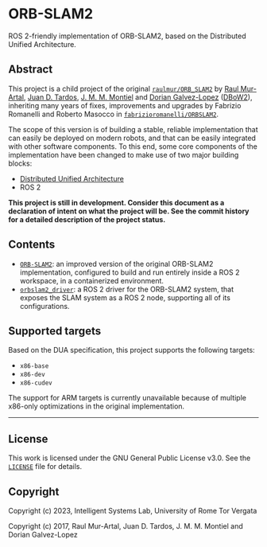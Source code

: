 # ORB-SLAM2

ROS 2-friendly implementation of ORB-SLAM2, based on the Distributed Unified Architecture.

## Abstract

This project is a child project of the original [`raulmur/ORB_SLAM2`](https://github.com/raulmur/ORB_SLAM2) by [Raul Mur-Artal](http://webdiis.unizar.es/~raulmur/), [Juan D. Tardos](http://webdiis.unizar.es/~jdtardos/), [J. M. M. Montiel](http://webdiis.unizar.es/~josemari/) and [Dorian Galvez-Lopez](http://doriangalvez.com/) ([DBoW2](https://github.com/dorian3d/DBoW2)), inheriting many years of fixes, improvements and upgrades by Fabrizio Romanelli and Roberto Masocco in [`fabrizioromanelli/ORBSLAM2`](https://github.com/fabrizioromanelli/ORBSLAM2).

The scope of this version is of building a stable, reliable implementation that can easily be deployed on modern robots, and that can be easily integrated with other software components. To this end, some core components of the implementation have been changed to make use of two major building blocks:

- [Distributed Unified Architecture](dua-template.md)
- ROS 2

**This project is still in development. Consider this document as a declaration of intent on what the project will be. See the commit history for a detailed description of the project status.**

## Contents

- [`ORB-SLAM2`](src/ORB-SLAM2/README.md): an improved version of the original ORB-SLAM2 implementation, configured to build and run entirely inside a ROS 2 workspace, in a containerized environment.
- [`orbslam2_driver`](src/orbslam2_driver/README.md): a ROS 2 driver for the ORB-SLAM2 system, that exposes the SLAM system as a ROS 2 node, supporting all of its configurations.

## Supported targets

Based on the DUA specification, this project supports the following targets:

- `x86-base`
- `x86-dev`
- `x86-cudev`

The support for ARM targets is currently unavailable because of multiple x86-only optimizations in the original implementation.

---

## License

This work is licensed under the GNU General Public License v3.0. See the [`LICENSE`](LICENSE) file for details.

## Copyright

Copyright (c) 2023, Intelligent Systems Lab, University of Rome Tor Vergata

Copyright (c) 2017, Raul Mur-Artal, Juan D. Tardos, J. M. M. Montiel and Dorian Galvez-Lopez
